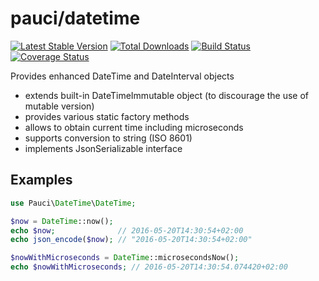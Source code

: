 # pauci/datetime

[![Latest Stable Version](https://poser.pugx.org/pauci/datetime/v/stable)](https://packagist.org/packages/pauci/datetime)
[![Total Downloads](https://poser.pugx.org/pauci/datetime/downloads)](https://packagist.org/packages/pauci/datetime)
[![Build Status](https://travis-ci.org/pauci/datetime.svg?branch=master)](https://travis-ci.org/pauci/datetime)
[![Coverage Status](https://coveralls.io/repos/pauci/datetime/badge.png?branch=master)](https://coveralls.io/r/pauci/datetime)

Provides enhanced DateTime and DateInterval objects
- extends built-in DateTimeImmutable object (to discourage the use of mutable version)
- provides various static factory methods
- allows to obtain current time including microseconds
- supports conversion to string (ISO 8601)
- implements JsonSerializable interface

## Examples

```php
use Pauci\DateTime\DateTime;

$now = DateTime::now();
echo $now;              // 2016-05-20T14:30:54+02:00
echo json_encode($now); // "2016-05-20T14:30:54+02:00"

$nowWithMicroseconds = DateTime::microsecondsNow();
echo $nowWithMicroseconds; // 2016-05-20T14:30:54.074420+02:00

```
